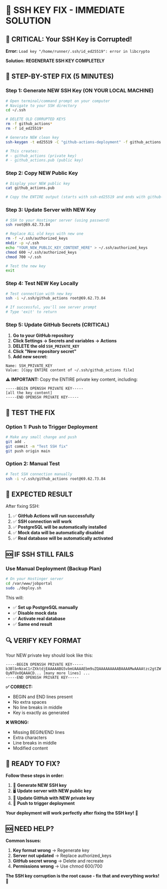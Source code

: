 # 🔑 SSH KEY FIX - IMMEDIATE SOLUTION

## 🚨 **CRITICAL: Your SSH Key is Corrupted!**

**Error:** `Load key "/home/runner/.ssh/id_ed25519": error in libcrypto`

**Solution:** **REGENERATE SSH KEY COMPLETELY**

## 🔧 **STEP-BY-STEP FIX (5 MINUTES)**

### **Step 1: Generate NEW SSH Key (ON YOUR LOCAL MACHINE)**

```bash
# Open terminal/command prompt on your computer
# Navigate to your SSH directory
cd ~/.ssh

# DELETE OLD CORRUPTED KEYS
rm -f github_actions*
rm -f id_ed25519*

# Generate NEW clean key
ssh-keygen -t ed25519 -C "github-actions-deployment" -f github_actions -N ""

# This creates:
# - github_actions (private key)
# - github_actions.pub (public key)
```

### **Step 2: Copy NEW Public Key**

```bash
# Display your NEW public key
cat github_actions.pub

# Copy the ENTIRE output (starts with ssh-ed25519 and ends with github-actions-deployment)
```

### **Step 3: Update Server with NEW Key**

```bash
# SSH to your Hostinger server (using password)
ssh root@69.62.73.84

# Replace ALL old keys with new one
rm -f ~/.ssh/authorized_keys
mkdir -p ~/.ssh
echo "YOUR_NEW_PUBLIC_KEY_CONTENT_HERE" > ~/.ssh/authorized_keys
chmod 600 ~/.ssh/authorized_keys
chmod 700 ~/.ssh

# Test the new key
exit
```

### **Step 4: Test NEW Key Locally**

```bash
# Test connection with new key
ssh -i ~/.ssh/github_actions root@69.62.73.84

# If successful, you'll see server prompt
# Type 'exit' to return
```

### **Step 5: Update GitHub Secrets (CRITICAL)**

1. **Go to your GitHub repository**
2. **Click Settings → Secrets and variables → Actions**
3. **DELETE the old `SSH_PRIVATE_KEY`**
4. **Click "New repository secret"**
5. **Add new secret:**

```
Name: SSH_PRIVATE_KEY
Value: [Copy ENTIRE content of ~/.ssh/github_actions file]
```

**⚠️ IMPORTANT:** Copy the ENTIRE private key content, including:
```
-----BEGIN OPENSSH PRIVATE KEY-----
[all the key content]
-----END OPENSSH PRIVATE KEY-----
```

## 🚀 **TEST THE FIX**

### **Option 1: Push to Trigger Deployment**
```bash
# Make any small change and push
git add .
git commit -m "Test SSH fix"
git push origin main
```

### **Option 2: Manual Test**
```bash
# Test SSH connection manually
ssh -i ~/.ssh/github_actions root@69.62.73.84
```

## 🎯 **EXPECTED RESULT**

After fixing SSH:
1. ✅ **GitHub Actions will run successfully**
2. ✅ **SSH connection will work**
3. ✅ **PostgreSQL will be automatically installed**
4. ✅ **Mock data will be automatically disabled**
5. ✅ **Real database will be automatically activated**

## 🆘 **IF SSH STILL FAILS**

### **Use Manual Deployment (Backup Plan)**
```bash
# On your Hostinger server
cd /var/www/jobportal
sudo ./deploy.sh
```

This will:
- ✅ **Set up PostgreSQL manually**
- ✅ **Disable mock data**
- ✅ **Activate real database**
- ✅ **Same end result**

## 🔍 **VERIFY KEY FORMAT**

Your NEW private key should look like this:
```
-----BEGIN OPENSSH PRIVATE KEY-----
b3BlbnNzaC1rZXktdjEAAAAABG5vbmUAAAAEbm9uZQAAAAAAAAABAAAAMwAAAAtzc2gtZW
QyNTUxOQAAACD... [many more lines] ...
-----END OPENSSH PRIVATE KEY-----
```

**✅ CORRECT:**
- BEGIN and END lines present
- No extra spaces
- No line breaks in middle
- Key is exactly as generated

**❌ WRONG:**
- Missing BEGIN/END lines
- Extra characters
- Line breaks in middle
- Modified content

## 🚀 **READY TO FIX?**

**Follow these steps in order:**
1. 🔑 **Generate NEW SSH key**
2. 🖥️ **Update server with NEW public key**
3. 🔐 **Update GitHub with NEW private key**
4. 🚀 **Push to trigger deployment**

**Your deployment will work perfectly after fixing the SSH key!** 🎉

## 🆘 **NEED HELP?**

**Common Issues:**
1. **Key format wrong** → Regenerate key
2. **Server not updated** → Replace authorized_keys
3. **GitHub secret wrong** → Delete and recreate
4. **Permissions wrong** → Use chmod 600/700

**The SSH key corruption is the root cause - fix that and everything works!** 🔧
